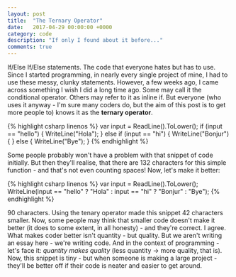 ```yaml
---
layout: post
title:  "The Ternary Operator"
date:   2017-04-29 00:00:00 +0000
category: code
description: "If only I found about it before..."
comments: true
---
```

If/Else If/Else statements. The code that everyone hates but has to use. Since I started programming, in nearly every single project of mine, I had to use these messy, clunky statements. However, a few weeks ago, I came across something I wish I did a long time ago. Some may call it the conditional operator. Others may refer to it as inline if. But everyone (who uses it anyway - I'm sure many coders do, but the aim of this post is to get more people to) knows it as the **ternary operator**.

{% highlight csharp linenos %}
var input = ReadLine().ToLower();
if (input == "hello") {
  WriteLine("Hola");
} else if (input == "hi") {
  WriteLine("Bonjur") {
} else {
  WriteLine("Bye");
}
{% endhighlight %}

Some people probably won't have a problem with that snippet of code initially. But then they'll realise, that there are 132 characters for this simple function - and that's not even counting spaces! Now, let's make it better:

{% highlight csharp linenos %}
var input = ReadLine().ToLower();
WriteLine(input == "hello" ? "Hola" : input == "hi" ? "Bonjur" : "Bye");
{% endhighlight %}

90 characters. Using the tenary operator made this snippet 42 characters smaller. Now, some people may think that smaller code doesn't make it better (it does to some extent, in all honesty) - and they're correct. I agree. What makes coder better isn't quantity - but quality. But we aren't writing an essay here - we're writing code. And in the context of programming - let's face it: *quantity makes quality* (less quantity -> more quality, that is). Now, this snippet is tiny - but when someone is making a large project - they'll be better off if their code is neater and easier to get around.